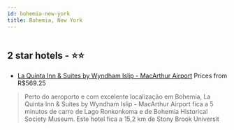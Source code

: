 ```yaml
---
id: bohemia-new-york
title: Bohemia, New York
---
```


<center><img src="https://i.travelapi.com/hotels/2000000/1490000/1487200/1487110/05d62d69_z.jpg" alt="" /></center>


##  2 star hotels - ⭐️⭐️

-    [La Quinta Inn & Suites by Wyndham Islip - MacArthur Airport](https://www.hurb.com/br/aud/https://www.hurb.com/br/hotels/bohemia/la-quinta-inn-suites-by-wyndham-islip-macarthur-airport-HT-6KIT?cmp=18055) Prices from R$569.25
   > Perto do aeroporto e com excelente localização em Bohemia, La Quinta Inn & Suites by Wyndham Islip - MacArthur Airport fica a 5 minutos de carro de Lago Ronkonkoma e de Bohemia Historical Society Museum.  Este hotel fica a 15,2 km de Stony Brook Universit
